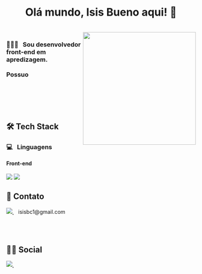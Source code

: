 <h1 align="center">
  Olá mundo, Isis Bueno aqui! 👋
</h1>

<br>

<img align='right' src='http://www.jenyalestina.com/blog/wp-content/uploads/2019/05/web-development-1024x582.jpg' width='300"'>

<h3 align="left">
👨🏻‍💻 &nbsp; Sou desenvolvedor front-end em apredizagem.
<br><br>
Possuo 
</h3>


<br><br><br><br>

## 🛠 Tech Stack

### 💻 &nbsp; Linguagens

#### Front-end
<img src="https://img.shields.io/badge/JavaScript-323330?style=for-the-badge&logo=javascript&logoColor=F7DF1E" /> <img src="https://img.shields.io/badge/HTML5-E34F26?style=for-the-badge&logo=html5&logoColor=white" /> 

## 📱 Contato
<a href="mailto:andre@imperiosoft.com.br">
    <img src="https://img.shields.io/badge/Gmail-D14836?style=for-the-badge&logo=gmail&logoColor=white" />
</a>&nbsp;&nbsp; isisbc1@gmail.com
  <br><br><br><br>

## 🤜🤛 Social

<a href="https://www.instagram.com/isisb_c/">
  <img src="https://img.shields.io/badge/instagram-%23E4405F.svg?&style=for-the-badge&logo=instagram&logoColor=white" />        
</a>&nbsp;&nbsp;
